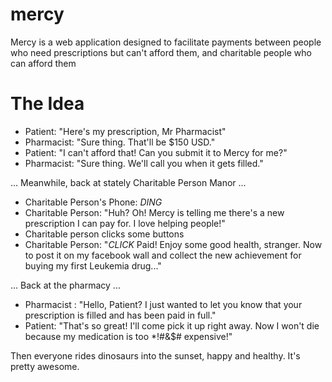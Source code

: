 mercy
=====

Mercy is a web application designed to facilitate payments between people who need prescriptions but can't afford them, and charitable people who can afford them

The Idea
========

* Patient: "Here's my prescription, Mr Pharmacist"
* Pharmacist: "Sure thing. That'll be $150 USD."
* Patient: "I can't afford that! Can you submit it to Mercy for me?"
* Pharmacist: "Sure thing. We'll call you when it gets filled."

... Meanwhile, back at stately Charitable Person Manor ...

* Charitable Person's Phone: *DING*
* Charitable Person: "Huh? Oh! Mercy is telling me there's a new prescription I can pay for. I love helping people!"
* Charitable person clicks some buttons
* Charitable Person: "*CLICK* Paid! Enjoy some good health, stranger. Now to post it on my facebook wall and collect the new achievement for buying my first Leukemia drug..."

... Back at the pharmacy ...

* Pharmacist : "Hello, Patient? I just wanted to let you know that your prescription is filled and has been paid in full."
* Patient: "That's so great! I'll come pick it up right away. Now I won't die because my medication is too *!#&$# expensive!"

Then everyone rides dinosaurs into the sunset, happy and healthy. It's pretty awesome.
